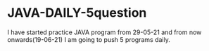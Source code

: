 # JAVA-DAILY-5question
I have started practice JAVA program from 29-05-21
and from now onwards(19-06-21) I am going to push 5 programs daily. 
